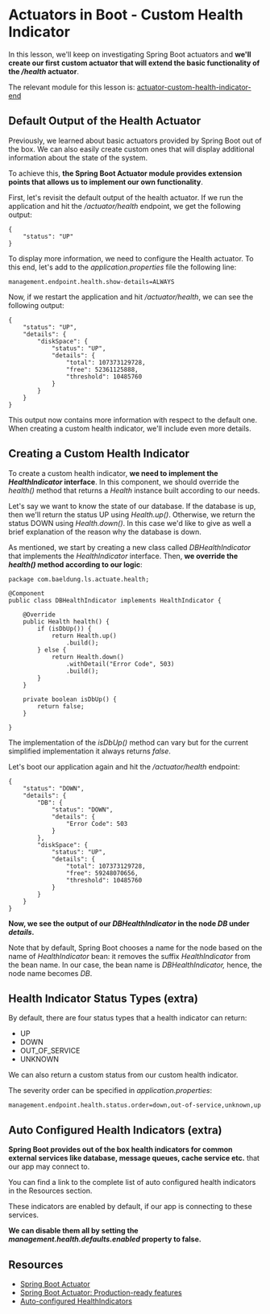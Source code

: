 # Actuators in Boot - Custom Health Indicator

In this lesson, we'll keep on investigating Spring Boot actuators and **we'll create our first** **custom actuator that will extend the basic functionality of the _/health_ actuator**.

The relevant module for this lesson is: [actuator-custom-health-indicator-end](https://github.com/nbicocchi/spring-boot-course/tree/module4/actuator-custom-health-indicator-end)

## Default Output of the Health Actuator

Previously, we learned about basic actuators provided by Spring Boot out of the box. We can also easily create custom ones that will display additional information about the state of the system.

To achieve this, **the Spring Boot Actuator module provides extension points that allows us to implement our own functionality**.

First, let's revisit the default output of the health actuator. If we run the application and hit the _/actuator/health_ endpoint, we get the following output:

```
{
    "status": "UP"
}
```

To display more information, we need to configure the Health actuator. To this end, let's add to the _application.properties_ file the following line:

```
management.endpoint.health.show-details=ALWAYS
```

Now, if we restart the application and hit _/actuator/health_, we can see the following output:

```
{
    "status": "UP",
    "details": {
        "diskSpace": {
            "status": "UP",
            "details": {
                "total": 107373129728,
                "free": 52361125888,
                "threshold": 10485760
            }
        }
    }
}
```

This output now contains more information with respect to the default one. When creating a custom health indicator, we'll include even more details.

## Creating a Custom Health Indicator

To create a custom health indicator, **we need to implement the _HealthIndicator_ interface**. In this component, we should override the _health()_ method that returns a _Health_ instance built according to our needs.

Let's say we want to know the state of our database. If the database is up, then we'll return the status UP using _Health.up()_. Otherwise, we return the status DOWN using _Health.down()_. In this case we'd like to give as well a brief explanation of the reason why the database is down.

As mentioned, we start by creating a new class called _DBHealthIndicator_ that implements the _HealthIndicator_ interface. Then, **we override the _health()_ method according to our logic**:

```
package com.baeldung.ls.actuate.health;

@Component
public class DBHealthIndicator implements HealthIndicator {

    @Override
    public Health health() {
        if (isDbUp()) {
            return Health.up()
                .build();
        } else {
            return Health.down()
                .withDetail("Error Code", 503)
                .build();
        }
    }

    private boolean isDbUp() {
        return false;
    }

}
```

The implementation of the _isDbUp()_ method can vary but for the current simplified implementation it always returns _false_.

Let's boot our application again and hit the _/actuator/health_ endpoint:

```
{
    "status": "DOWN",
    "details": {
        "DB": {
            "status": "DOWN",
            "details": {
                "Error Code": 503
            }
        },
        "diskSpace": {
            "status": "UP",
            "details": {
                "total": 107373129728,
                "free": 59248070656,
                "threshold": 10485760
            }
        }
    }
}
```

**Now, we see the output of our _DBHealthIndicator_ in the node _DB_ under _details_.**

Note that by default, Spring Boot chooses a name for the node based on the name of _HealthIndicator_ bean: it removes the suffix _HealthIndicator_ from the bean name. In our case, the bean name is _DBHealthIndicator,_ hence, the node name becomes _DB_.

## Health Indicator Status Types (extra)

By default, there are four status types that a health indicator can return:

-   UP
-   DOWN
-   OUT\_OF\_SERVICE
-   UNKNOWN

We can also return a custom status from our custom health indicator.

The severity order can be specified in _application.properties_:

```
management.endpoint.health.status.order=down,out-of-service,unknown,up
```

## Auto Configured Health Indicators (extra)

**Spring Boot provides out of the box health indicators for common external services like database, message queues, cache service etc.** that our app may connect to.

You can find a link to the complete list of auto configured health indicators in the Resources section.

These indicators are enabled by default, if our app is connecting to these services.

**We can disable them all by setting the _management.health.defaults.enabled_ property to false.**

## Resources
- [Spring Boot Actuator](https://www.baeldung.com/spring-boot-actuators)
- [Spring Boot Actuator: Production-ready features](https://docs.spring.io/spring-boot/docs/current/reference/htmlsingle/#production-ready)
- [Auto-configured HealthIndicators](https://docs.spring.io/spring-boot/docs/current/reference/html/production-ready-features.html#production-ready-health-indicators)


